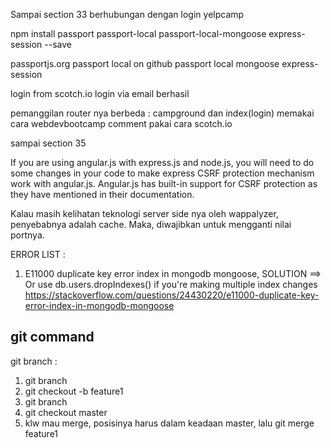 Sampai section 33
berhubungan dengan login yelpcamp

npm install passport passport-local passport-local-mongoose express-session --save

passportjs.org
passport local on github
passport local mongoose
express-session

login from scotch.io
login via email berhasil

pemanggilan router nya berbeda  : 
campground dan index(login) memakai cara webdevbootcamp
comment pakai cara scotch.io


sampai section 35


If you are using angular.js with express.js and node.js, you will need to do some changes in your code to make express CSRF protection mechanism work with angular.js. Angular.js has built-in support for CSRF protection as they have mentioned in their documentation.



Kalau masih kelihatan teknologi server side nya oleh wappalyzer, penyebabnya adalah cache. Maka, diwajibkan untuk mengganti nilai portnya.



ERROR LIST : 
1. E11000 duplicate key error index in mongodb mongoose, SOLUTION ==> Or use db.users.dropIndexes() if you're making multiple index changes https://stackoverflow.com/questions/24430220/e11000-duplicate-key-error-index-in-mongodb-mongoose

 



## git command
git branch : 
1. git branch
2. git checkout -b feature1
3. git branch
4. git checkout master
5. klw mau merge, posisinya harus dalam keadaan master, lalu git merge feature1